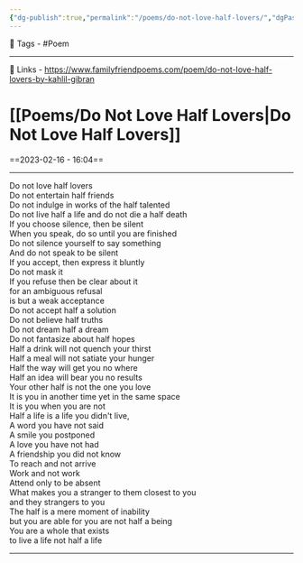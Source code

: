 ```yaml
---
{"dg-publish":true,"permalink":"/poems/do-not-love-half-lovers/","dgPassFrontmatter":true,"noteIcon":"3","created":"2023-11-14T21:08:39.485+05:30","updated":"2023-12-12T00:52:26.311+05:30"}
---
```



🧶 Tags - #Poem

---
🔗 Links - https://www.familyfriendpoems.com/poem/do-not-love-half-lovers-by-kahlil-gibran

# [[Poems/Do Not Love Half Lovers\|Do Not Love Half Lovers]]
==2023-02-16 - 16:04==

---
Do not love half lovers  
Do not entertain half friends  
Do not indulge in works of the half talented  
Do not live half a life and do not die a half death  
If you choose silence, then be silent  
When you speak, do so until you are finished  
Do not silence yourself to say something  
And do not speak to be silent  
If you accept, then express it bluntly  
Do not mask it  
If you refuse then be clear about it  
for an ambiguous refusal  
is but a weak acceptance  
Do not accept half a solution  
Do not believe half truths  
Do not dream half a dream  
Do not fantasize about half hopes  
Half a drink will not quench your thirst  
Half a meal will not satiate your hunger  
Half the way will get you no where  
Half an idea will bear you no results  
Your other half is not the one you love  
It is you in another time yet in the same space  
It is you when you are not  
Half a life is a life you didn't live,  
A word you have not said  
A smile you postponed  
A love you have not had  
A friendship you did not know  
To reach and not arrive  
Work and not work  
Attend only to be absent  
What makes you a stranger to them closest to you  
and they strangers to you  
The half is a mere moment of inability  
but you are able for you are not half a being  
You are a whole that exists  
to live a life not half a life

---
